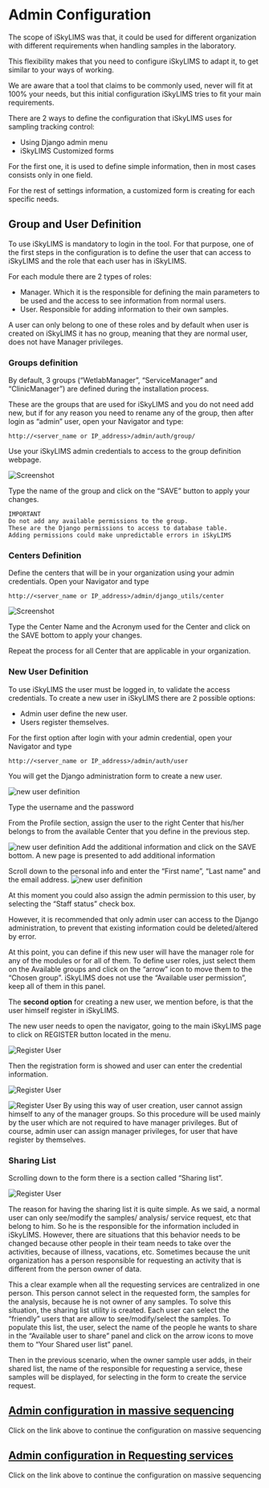 Admin Configuration
===================

The scope of iSkyLIMS was that, it could be used for different organization with different requirements when handling samples in the laboratory.

This flexibility makes that you need to configure iSkyLIMS to adapt it, to get similar to your ways of working.

We are aware that a tool that claims to be commonly used, never will fit at 100% your needs, but this initial configuration iSkyLIMS tries to fit your main requirements.

There are 2 ways to define the configuration that iSkyLIMS uses for sampling tracking control:
*   Using Django admin menu
*   iSkyLIMS Customized forms

For the first one, it is used to define simple information, then in most cases consists only in one field.

For the rest of settings information, a customized form is creating for each specific needs.

## Group and User Definition

To use iSkyLIMS is mandatory to login in the tool. For that purpose, one of the first steps in the configuration is to define the user that can access to iSkyLIMS and the role that each user has in iSkyLIMS.

For each module there are 2 types of roles:
*   Manager. Which it is the responsible for defining the main parameters to be used and the access to see information from normal users.
*   User. Responsible for adding information to their own samples.

A user can only belong to one of these roles and by default when user is created on iSkyLIMS it has no group, meaning that they are normal user, does not have Manager privileges.
### Groups definition

By default, 3 groups (“WetlabManager”, “ServiceManager” and “ClinicManager”) are defined during the installation process.

These are the groups that are used for iSkyLIMS and you do not need add new, but if for any reason you need to rename any of the group, then after login as “admin” user, open your Navigator and type:

```
http://<server_name or IP_address>/admin/auth/group/
```

Use your iSkyLIMS admin credentials to access to the group definition webpage.

![Screenshot](images/admin_configuration/admin_add_group.png)

Type the name of the group and click on the “SAVE” button to apply your changes.

```
IMPORTANT
Do not add any available permissions to the group.
These are the Django permissions to access to database table.
Adding permissions could make unpredictable errors in iSkyLIMS
```

### Centers Definition
Define the centers that will be in your organization using your admin credentials. Open your Navigator and type
```
http://<server_name or IP_address>/admin/django_utils/center
```
![Screenshot](images/admin_configuration/admin_add_center.png)

Type the Center Name and the Acronym used for the Center and click on the SAVE bottom to apply your changes.

Repeat the process for all Center that are applicable in your organization.

### New User Definition
To use iSkyLIMS the user must be logged in, to validate the access credentials.
To create a new user in iSkyLIMS there are 2 possible options:
*   Admin user define the new user.
*   Users register themselves.

For the first option after login with your admin credential, open your Navigator and type
```
http://<server_name or IP_address>/admin/auth/user
```
You will get the Django administration form to create a new user.

![new user definition](images/admin_configuration/admin_add_new_user-1.png)

Type the username and the password

From the Profile section, assign the user to the right Center that his/her belongs to from the available Center that you define in the previous step.

![new user definition](images/admin_configuration/admin_add_new_user-2.png)
Add the additional information and click on the SAVE bottom.
A new page is presented to add additional information


Scroll down to the personal info and enter the “First name”, “Last name” and the email address.
![new user definition](images/admin_configuration/admin_add_new_user-3.png)

At this moment you could also assign the admin permission to this user, by selecting the “Staff status” check box.

However, it is recommended that only admin user can access to the Django administration, to prevent that existing information could be deleted/altered by error.

At this point, you can define if this new user will have the manager role for any of the modules or for all of them. To define user roles, just select them on the Available groups and click on the “arrow” icon to move them to the “Chosen group”.
iSkyLIMS does not use the “Available user permission”, keep all of them in this panel.

The **second option** for creating a new user, we mention before, is that the user himself register in iSkyLIMS.

The new user needs to open the navigator, going to the main iSkyLIMS page to click on REGISTER button located in the menu.

![Register User](images/admin_configuration/admin_register_user-1.png)

Then the registration form is showed and user can enter the credential information.

![Register User](images/admin_configuration/admin_register_user-2.png)

![Register User](images/admin_configuration/admin_register_user-4.png)
By using this way of user creation, user cannot assign himself to any of the manager groups. So this procedure will be used mainly by the user which are not required to have manager privileges.
But of course, admin user can assign manager privileges, for user that have register by themselves.

### Sharing List

Scrolling down to the form there is a section called “Sharing list”.

![Register User](images/admin_configuration/admin_register_user-5.png)

The reason for having the sharing list it is quite simple. As we said, a normal user can only see/modify the samples/ analysis/ service request, etc that belong to him. So he is the responsible for the information included in iSkyLIMS.
However, there are situations that this behavior needs to be changed because other people in their team needs to take over the activities, because of illness, vacations, etc. Sometimes because the unit organization has a person responsible for requesting an activity that is different from the person owner of data.

This a clear example when all the requesting services are centralized in one person. This person cannot select in the requested form, the samples for the analysis, because he is not owner of any samples.
To solve this situation, the sharing list utility is created.  Each user can select the “friendly” users that are allow to see/modify/select the samples. To populate this list, the user, select the name of the people he wants to share in the “Available user to share” panel and click on the arrow icons to move them to “Your Shared user list” panel.

Then in the previous scenario, when the owner sample user adds, in their shared list, the name of the responsible for requesting a service, these samples will be displayed, for selecting in the form to create the service request.


## [Admin configuration in massive sequencing](massiveSequencing/AdminConfiguration.md)
Click on the link above to continue the configuration on massive sequencing


## [Admin configuration in Requesting services](massiveSequencing/AdminConfiguration.md)
Click on the link above to continue the configuration on massive sequencing
